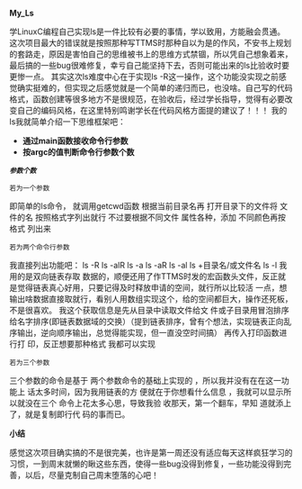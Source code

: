 **My_Ls**



学LinuxC编程自己实现ls是一件比较有必要的事情，学以致用，方能融会贯通。这次项目最大的错误就是按照那种写TTMS时那种自以为是的作风，不安书上规划的套路走，原因是害怕自己的思维被书上的思维方式禁锢，所以凭自己想象着来，最后搞的一些bug很难修复，幸亏自己能坚持下去，否则可能出来的ls比验收时要更惨一点。
其实这次ls难度中心在于实现ls -R这一操作，这个功能没实现之前感觉确实挺难的，但实现之后感觉就是一个简单的递归而已，也没啥。自己写的代码格式，函数创建等很多地方不是很规范，在验收后，经过学长指导，觉得有必要改变自己的编码风格，在这里特别鸣谢学长在代码风格方面提的建议了！！！
我的ls我就简单介绍一下思维框架吧：

- **通过main函数接收命令行参数**
- **按argc的值判断命令行参数个数**


 ***`参数个数`***


`若为一个参数`


即简单的ls命令，
就调用getcwd函数
根据当前目录名再
打开目录下的文件将
文件的名
按照格式字列出就行
不过要根据不同文件
属性各种，添加
不同颜色再按格式
列出来

`若为两个命令行参数`


我直接列出功能吧：
ls -R
ls -alR
ls -a
ls -aR
ls -al
ls +目录名/或文件名
ls -l
我用的是双向链表存取
数据的，顺便还用了作TTMS时发的宏函数头文件，反正就是觉得链表真心好用，只要记得及时释放申请的空间，就行所以比较活
一点，想输出啥数据直接取就行，看别人用数组实现这个，给的空间都巨大，操作还死板，不是很喜欢。
我这个获取信息是先从目录中读取文件给文
件或子目录用冒泡排序给名字排序(即链表数据域的交换）（提到链表排序，曾有个想法，实现链表正向乱序输出，逆向顺序输出，总觉得能实现，但一直没空时间搞）
再传入打印函数进行打
印，反正想要那种格式
我都可以实现

`若为三个参数`


三个参数的命令是基于
两个参数命令的基础上实现的
，所以我并没有在在这一功能上
话太多时间，因为我用链表的方
便就在于你想看什么信息
，我就可以显示所以就没在三个
命令上花太多心思，导致我验
收那天，第一个翻车，早知
道就添上了，就是复制即行代
码的事而已。


**小结**

感觉这次项目确实搞的不是很完美，也许是第一周还没有适应每天这样疯狂学习的习惯，一到周末就懒的瞅这些东西，使得一些bug没得到修复，一些功能没得到完善，以后，尽量克制自己周末堕落的心吧！
